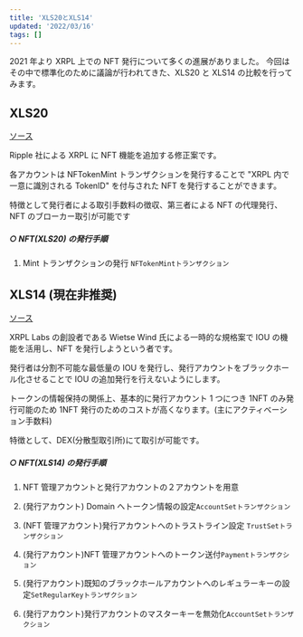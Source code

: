 ```yaml
---
title: 'XLS20とXLS14'
updated: '2022/03/16'
tags: []
---
```


2021 年より XRPL 上での NFT 発行について多くの進展がありました。
今回はその中で標準化のために議論が行われてきた、XLS20 と XLS14 の比較を行ってみます。

## XLS20

[ソース](https://github.com/XRPLF/XRPL-Standards/discussions/46)

Ripple 社による XRPL に NFT 機能を追加する修正案です。

各アカウントは NFTokenMint トランザクションを発行することで "XRPL 内で一意に識別される TokenID" を付与された NFT を発行することができます。

特徴として発行者による取引手数料の徴収、第三者による NFT の代理発行、NFT のブローカー取引が可能です

##### ○ NFT(XLS20) の発行手順

1. Mint トランザクションの発行 `NFTokenMintトランザクション`

## XLS14 (現在非推奨)

[ソース](https://github.com/XRPLF/XRPL-Standards/discussions/30)

XRPL Labs の創設者である Wietse Wind 氏による一時的な規格案で IOU の機能を活用し、NFT を発行しようという者です。

発行者は分割不可能な最低量の IOU を発行し、発行アカウントをブラックホール化させることで IOU の追加発行を行えないようにします。

トークンの情報保持の関係上、基本的に発行アカウント 1 つにつき 1NFT のみ発行可能のため 1NFT 発行のためのコストが高くなります。(主にアクティベーション手数料)

特徴として、DEX(分散型取引所)にて取引が可能です。

##### ○ NFT(XLS14) の発行手順

1. NFT 管理アカウントと発行アカウントの２アカウントを用意

1. (発行アカウント) Domain へトークン情報の設定`AccountSetトランザクション`

1. (NFT 管理アカウント)発行アカウントへのトラストライン設定 `TrustSetトランザクション`

1. (発行アカウント)NFT 管理アカウントへのトークン送付`Paymentトランザクション`

1. (発行アカウント)既知のブラックホールアカウントへのレギュラーキーの設定`SetRegularKeyトランザクション`

1. (発行アカウント)発行アカウントのマスターキーを無効化`AccountSetトランザクション`
